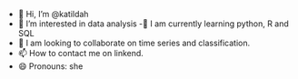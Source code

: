 - 👋 Hi, I’m @katildah
- 👀 I’m interested in data analysis
-🌱 I am currently learning python, R and SQL
- 💞️ I am looking to collaborate on time series and classification.
- 📫 How to contact me on linkend.
- 😄 Pronouns: she


<!---
katildah/katildah is a ✨ special ✨ repository because its `README.md` (this file) appears on your GitHub profile.
You can click the Preview link to take a look at your changes.
--->
